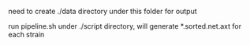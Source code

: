 need to create ./data directory under this folder for output 

run pipeline.sh under ./script directory, will generate *.sorted.net.axt for each strain
